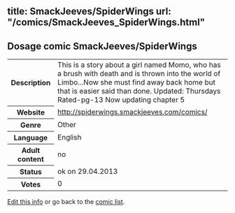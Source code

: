title: SmackJeeves/SpiderWings
url: "/comics/SmackJeeves_SpiderWings.html"
---
Dosage comic SmackJeeves/SpiderWings
-----------------------------------------

<p id="msg"></p>
<script type="text/javascript">
if (window.location.search === '?edit_info_mail=sent_ok') {
  var elem = document.getElementById("msg");
  elem.innerHTML = 'Edited information sucessfully sent.';
  elem.className = 'ok';
}
</script>
<table class="comicinfo">
<tr>
<th>Description</th><td>This is a story about a girl named Momo, who has a brush with death and is thrown into the world of Limbo...Now she must find away back home but that is easier said than done. Updated: Thursdays Rated-pg-13 Now updating chapter 5</td>
</tr>
<tr>
<th>Website</th><td><a href="http://spiderwings.smackjeeves.com/comics/">http://spiderwings.smackjeeves.com/comics/</a></td>
</tr>
<tr>
<th>Genre</th><td>Other</td>
</tr>
<tr>
<th>Language</th><td>English</td>
</tr>
<tr>
<th>Adult content</th><td>no</td>
</tr>
<tr>
<th>Status</th><td>ok on 29.04.2013</td>
</tr>
<tr>
<th>Votes</th><td>0</td>
</tr>
</table>

[Edit this info](SmackJeeves_SpiderWings_edit.html) or go back to the [comic list](../comic-index.html).
